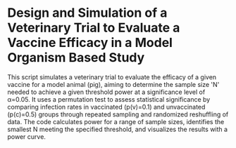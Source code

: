 # Design and Simulation of a Veterinary Trial to Evaluate a Vaccine Efficacy in a Model Organism Based Study

This script simulates a veterinary trial to evaluate the efficacy of a given vaccine for a model animal (pig), aiming to determine the sample size 'N' needed to achieve a given threshold power at a significance level of α=0.05. It uses a permutation test to assess statistical significance by comparing infection rates in vaccinated (p(v)=0.1) and unvaccinated (p(c)=0.5) groups through repeated sampling and randomized reshuffling of data. The code calculates power for a range of sample sizes, identifies the smallest  N meeting the specified threshold, and visualizes the results with a power curve.
